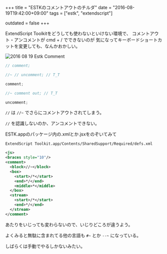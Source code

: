 +++
title = "ESTKのコメントアウトのチルダ"
date = "2016-08-19T19:42:00+09:00"
tags = ["estk", "extendscript"]

outdated = false 
+++

ExtendScript Toolkitをどうしても使わないといけない環境で、
コメントアウト・アンコメントが cmd + / でできないのが
気になってキーボードショートカットを変更しても、なんかおかしい。

![2016 08 19 Estk Comment](/images/2016-08-19-estk-comment.png)

```js
// comment;

//~ // uncomment; // T_T

comment;

//~ comment out; // T_T

uncomment;
```

`//` は `//~` でさらにコメントアウトされてしまう。

`//` を認識しないのか、アンコメントできない。

ESTK.appのパッケージ内の.xmlとか.jsxをのぞいてみて

`ExtendScript Toolkit.app/Contents/SharedSupport/Required/defs.xml`

```xml
<js>
<braces style="10"/>
<comment>
  <block>//~</block>
  <box>
	<start>/*</start>
	<end>*/</end>
	<middle>*</middle>
  </box>
  <stream>
	<start>/*</start>
	<end>*/</end>
  </stream>
</comment>
```

あたりをいじっても変わらないので、いじりどころが違うよう。

よくみると無駄に含まれてる他の言語も `#~` とか `--~` になっている。

しばらくは手動でやるしかないみたい。
